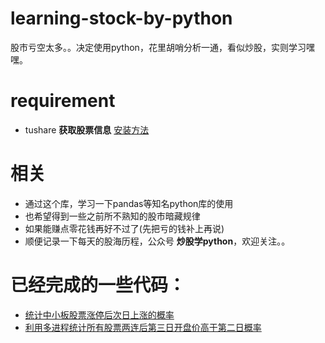# learning-stock-by-python
股市亏空太多。。决定使用python，花里胡哨分析一通，看似炒股，实则学习嘿嘿。

# requirement
* tushare  **获取股票信息** [安装方法](http://tushare.org/index.html#id5)

# 相关
* 通过这个库，学习一下pandas等知名python库的使用
* 也希望得到一些之前所不熟知的股市暗藏规律
* 如果能赚点零花钱再好不过了(先把亏的钱补上再说)
* 顺便记录一下每天的股海历程，公众号 **炒股学python**，欢迎关注。。

# 已经完成的一些代码：
* [统计中小板股票涨停后次日上涨的概率](https://github.com/TianLin0509/learning-stock-by-python/blob/master/May28.py)
* [利用多进程统计所有股票两连后第三日开盘价高于第二日概率](https://github.com/TianLin0509/learning-stock-by-python/blob/master/May29_2.py)
